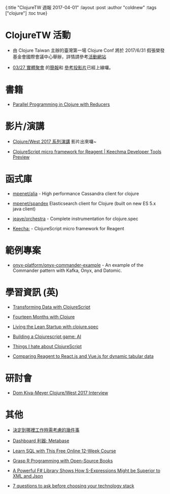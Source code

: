 {:title "ClojureTW 週報 2017-04-01"
:layout :post
:author "coldnew"
:tags  ["clojure"]
:toc true}

# ClojureTW 活動

* 由 Clojure Taiwan 主辦的臺灣第一場 Clojure Conf 將於 2017/6/31 假張榮發基金會國際會議中心舉辦，詳情請參考[活動網站](https://clojure.tw/conf/2017)

* [03/27 實體聚會](https://www.meetup.com/Clojure-tw/events/237850316/) 的[簡報](https://coldnew.github.io/talk-clojurescript-intro/)和 [參考投影片](http://jared314.github.io/clojurescript-for-javascript-devs)已經上線囉。

# 書籍

* [Parallel Programming in Clojure with Reducers](http://www.braveclojure.com/quests/reducers/intro/)

# 影片/演講

* [Clojure/West 2017 系列演講](https://www.youtube.com/playlist?list=PLZdCLR02grLp4W4ySd1sHPOsK83gvqBQp) 影片出來囉~

* [ClojureScript micro framework for Reagent | Keechma Developer Tools Preview](https://keechma.com/news/keechma-dev-tools-preview/)

# 函式庫

* [mpenet/alia](https://github.com/mpenet/alia) - High performance Cassandra client for clojure

* [mpenet/spandex](https://github.com/mpenet/spandex) Elasticsearch client for Clojure (built on new ES 5.x java client)

* [jeaye/orchestra](https://github.com/jeaye/orchestra) - Complete instrumentation for clojure.spec

* [Keecha:](https://keechma.com/) - ClojureScript micro framework for Reagent

# 範例專案

* [onyx-platform/onyx-commander-example](https://github.com/onyx-platform/onyx-commander-example) - An example of the Commander pattern with Kafka, Onyx, and Datomic.

# 學習資訊 (英)

* [Transforming Data with ClojureScript](http://langintro.com/cljsbook/)

* [Fourteen Months with Clojure](https://blog.skyliner.io/fourteen-months-with-clojure-beb8b3e4bf00)

* [Living the Lean Startup with clojure.spec](http://blog.cognitect.com/blog/2017/3/24/3xeif9bxaom78qyzwssgwz1leuorh4)

* [Building a Clojurescript game: AI](https://deque.blog/2017/03/28/building-a-clojurescript-game-ai/)

* [Things I hate about ClojureScript](http://clojure-china.org/t/things-i-hate-about-clojurescript/635)

* [Comparing Reagent to React.js and Vue.js for dynamic tabular data](http://yogthos.net/posts/2017-03-26-ReagentReactView.html)

# 研討會

* [Dom Kiva-Meyer Clojure/West 2017 Interview](https://purelyfunctional.tv/speaker-interview/dom-kiva-meyer-clojurewest-2017-interview/)

# 其他

* [決定到哪裡工作時需考慮的幾件事](https://softnshare.wordpress.com/2017/03/27/consideration-decide-job/)

* [Dashboard 利器: Metabase](https://tzangms.com/dashboard-tool-metabase/)

* [Learn SQL with This Free Online 12-Week Course](https://blogs.oracle.com/developers/learn-sql-with-this-free-online-12-week-course)

* [Grasp R Programming with Open-Source Books](https://www.ossblog.org/grasp-r-programming-open-source-books/)

* [A Powerful F# Library Shows How S-Expressions Might be Superior to XML and Json](https://medium.com/@bryanedds/a-powerful-f-library-shows-how-s-expressions-can-beat-xml-and-json-20c34ba1db4b)

* [7 questions to ask before choosing your technology stack](https://modernweb.com/choosing-technology-stack/)
